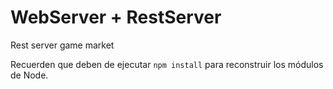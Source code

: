 # WebServer + RestServer

Rest server game market

Recuerden que deben de ejecutar ```npm install``` para reconstruir los módulos de Node.


